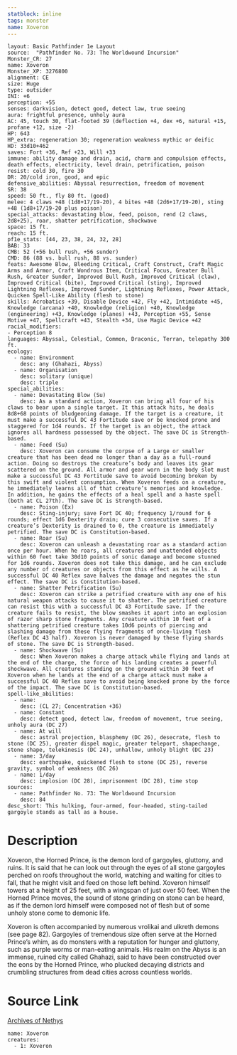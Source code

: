 ```yaml
---
statblock: inline
tags: monster
name: Xoveron
---
```

```statblock
layout: Basic Pathfinder 1e Layout
source:  "Pathfinder No. 73: The Worldwound Incursion"
Monster_CR: 27
name: Xoveron
Monster_XP: 3276800
alignment: CE
size: Huge
type: outsider
INI: +6
perception: +55
senses: darkvision, detect good, detect law, true seeing
aura: frightful presence, unholy aura
AC: 45, touch 30, flat-footed 39 (deflection +4, dex +6, natural +15, profane +12, size -2)
HP: 643
HP_extra: regeneration 30; regeneration weakness mythic or deific
HD: 33d10+462
saves: Fort +36, Ref +23, Will +33
immune: ability damage and drain, acid, charm and compulsion effects, death effects, electricity, level drain, petrification, poison
resist: cold 30, fire 30
DR: 20/cold iron, good, and epic
defensive_abilities: Abyssal resurrection, freedom of movement
SR: 38
speed: 50 ft., fly 80 ft. (good)
melee: 4 claws +48 (1d8+17/19-20), 4 bites +48 (2d6+17/19-20), sting +48 (1d8+17/19-20 plus poison)
special_attacks: devastating blow, feed, poison, rend (2 claws, 2d8+25), roar, shatter petrification, shockwave
space: 15 ft.
reach: 15 ft.
pf1e_stats: [44, 23, 38, 24, 32, 28]
BAB: 33
CMB: 52 (+56 bull rush, +56 sunder)
CMD: 86 (88 vs. bull rush, 88 vs. sunder)
feats: Awesome Blow, Bleeding Critical, Craft Construct, Craft Magic Arms and Armor, Craft Wondrous Item, Critical Focus, Greater Bull Rush, Greater Sunder, Improved Bull Rush, Improved Critical (claw), Improved Critical (bite), Improved Critical (sting), Improved Lightning Reflexes, Improved Sunder, Lightning Reflexes, Power Attack, Quicken Spell-Like Ability (flesh to stone)
skills: Acrobatics +39, Disable Device +42, Fly +42, Intimidate +45, Knowledge (arcana) +40, Knowledge (religion) +40, Knowledge (engineering) +43, Knowledge (planes) +43, Perception +55, Sense Motive +47, Spellcraft +43, Stealth +34, Use Magic Device +42
racial_modifiers:
- Perception 8
languages: Abyssal, Celestial, Common, Draconic, Terran, telepathy 300 ft.
ecology:
  - name: Environment
    desc: any (Ghahazi, Abyss)
  - name: Organisation
    desc: solitary (unique)
    desc: triple
special_abilities:
  - name: Devastating Blow (Su)
    desc: As a standard action, Xoveron can bring all four of his claws to bear upon a single target. It this attack hits, he deals 8d8+68 points of bludgeoning damage. If the target is a creature, it must make a successful DC 43 Fortitude save or be knocked prone and staggered for 1d4 rounds. If the target is an object, the attack ignores all hardness possessed by the object. The save DC is Strength-based.
  - name: Feed (Su)
    desc: Xoveron can consume the corpse of a Large or smaller creature that has been dead no longer than a day as a full-round action. Doing so destroys the creature’s body and leaves its gear scattered on the ground. All armor and gear worn in the body slot must make a successful DC 43 Fortitude save to avoid becoming broken by this swift and violent consumption. When Xoveron feeds on a creature, he immediately learns all of that creature’s memories and knowledge. In addition, he gains the effects of a heal spell and a haste spell (both at CL 27th). The save DC is Strength-based.
  - name: Poison (Ex)
    desc: Sting-injury; save Fort DC 40; frequency 1/round for 6 rounds; effect 1d6 Dexterity drain; cure 3 consecutive saves. If a creature’s Dexterity is drained to 0, the creature is immediately petrified. The save DC is Constitution-based.
  - name: Roar (Su)
    desc: Xoveron can unleash a devastating roar as a standard action once per hour. When he roars, all creatures and unattended objects within 60 feet take 30d10 points of sonic damage and become stunned for 1d6 rounds. Xoveron does not take this damage, and he can exclude any number of creatures or objects from this effect as he wills. A successful DC 40 Reflex save halves the damage and negates the stun effect. The save DC is Constitution-based.
  - name: Shatter Petrification (Su)
    desc: Xoveron can strike a petrified creature with any one of his natural weapon attacks to cause it to shatter. The petrified creature can resist this with a successful DC 43 Fortitude save. If the creature fails to resist, the blow smashes it apart into an explosion of razor sharp stone fragments. Any creature within 10 feet of a shattering petrified creature takes 10d6 points of piercing and slashing damage from these flying fragments of once-living flesh (Reflex DC 43 half). Xoveron is never damaged by these flying shards of stone. The save DC is Strength-based.
  - name: Shockwave (Su)
    desc: When Xoveron makes a charge attack while flying and lands at the end of the charge, the force of his landing creates a powerful shockwave. All creatures standing on the ground within 30 feet of Xoveron when he lands at the end of a charge attack must make a successful DC 40 Reflex save to avoid being knocked prone by the force of the impact. The save DC is Constitution-based.
spell-like_abilities:
  - name:
    desc: (CL 27; Concentration +36)
  - name: Constant
    desc: detect good, detect law, freedom of movement, true seeing, unholy aura (DC 27)
  - name: At will
    desc: astral projection, blasphemy (DC 26), desecrate, flesh to stone (DC 25), greater dispel magic, greater teleport, shapechange, stone shape, telekinesis (DC 24), unhallow, unholy blight (DC 23)
  - name: 3/day
    desc: earthquake, quickened flesh to stone (DC 25), reverse gravity, symbol of weakness (DC 26)
  - name: 1/day
    desc: implosion (DC 28), imprisonment (DC 28), time stop
sources:
  - name: Pathfinder No. 73: The Worldwound Incursion
    desc: 84
desc_short: This hulking, four-armed, four-headed, sting-tailed gargoyle stands as tall as a house.
```
# Description
Xoveron, the Horned Prince, is the demon lord of gargoyles, gluttony, and ruins. It is said that he can look out through the eyes of all stone gargoyles perched on roofs throughout the world, watching and waiting for cities to fall, that he might visit and feed on those left behind. Xoveron himself towers at a height of 25 feet, with a wingspan of just over 50 feet. When the Horned Prince moves, the sound of stone grinding on stone can be heard, as if the demon lord himself were composed not of flesh but of some unholy stone come to demonic life.

Xoveron is often accompanied by numerous vrolikai and ulkreth demons (see page 82). Gargoyles of tremendous size often serve at the Horned Prince’s whim, as do monsters with a reputation for hunger and gluttony, such as purple worms or man-eating animals. His realm on the Abyss is an immense, ruined city called Ghahazi, said to have been constructed over the eons by the Horned Prince, who plucked decaying districts and crumbling structures from dead cities across countless worlds.
# Source Link
[Archives of Nethys](https://aonprd.com/MonsterDisplay.aspx?ItemName=Xoveron)
```encounter-table
name: Xoveron
creatures:
  - 1: Xoveron
```
